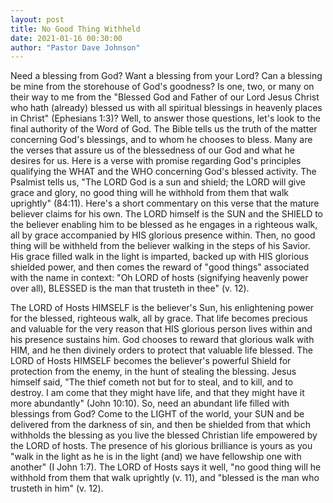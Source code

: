 ```yaml
---
layout: post
title: No Good Thing Withheld
date: 2021-01-16 00:30:00
author: "Pastor Dave Johnson"
---
```


Need a blessing from God?  Want a blessing from your Lord? Can a blessing be mine from the storehouse of God's goodness?  Is one, two, or many on their way to me from the "Blessed God and Father of our Lord Jesus Christ who hath (already) blessed us with all spiritual blessings in heavenly places in Christ" (Ephesians 1:3)?  Well, to answer those questions, let's look to the final authority of the Word of God.  The Bible tells us the truth of the matter concerning God's blessings, and to whom he chooses to bless.  Many are the verses that assure us of the blessedness of our God and what he desires for us.  Here is a verse with promise regarding God's principles qualifying the WHAT and the WHO concerning God's blessed activity.  The Psalmist tells us, "The LORD God is a sun and shield; the LORD will give grace and glory, no good thing will he withhold from them that walk uprightly" (84:11).  Here's a short commentary on this verse that the mature believer claims for his own.  The LORD himself is the SUN and the SHIELD to the believer enabling him to be blessed as he engages in a righteous walk, all by grace accompanied by HIS glorious presence within.  Then, no good thing will be withheld from the believer walking in the steps of his Savior.  His grace filled walk in the light is imparted, backed up with HIS glorious shielded power, and then comes the reward of "good things" associated with the name in context: "Oh LORD of hosts (signifying heavenly power over all), BLESSED is the man that trusteth in thee" (v. 12).  

The LORD of Hosts HIMSELF is the believer's Sun, his enlightening power for the blessed, righteous walk, all by grace.  That life becomes precious and valuable for the very reason that HIS glorious person lives within and his presence sustains him.  God chooses to reward that glorious walk with HIM, and he then divinely orders to protect that valuable life blessed.   The LORD of Hosts HIMSELF becomes the believer's powerful Shield for protection from the enemy, in the hunt of stealing the blessing.  Jesus himself said, "The thief cometh not but for to steal, and to kill, and to destroy.  I am come that they might have life, and that they might have it more abundantly" (John 10:10).   So, need an abundant life filled with blessings from God?  Come to the LIGHT of the world, your SUN and be delivered from the darkness of sin, and then be shielded from that which withholds the blessing as you live the blessed Christian life empowered by the LORD of hosts.  The presence of his glorious brilliance is yours as you "walk in the light as he is in the light (and) we have fellowship one with another" (I John 1:7).  The LORD of Hosts says it well, "no good thing will he withhold from them that walk uprightly (v. 11), and "blessed is the man who trusteth in him" (v. 12).
